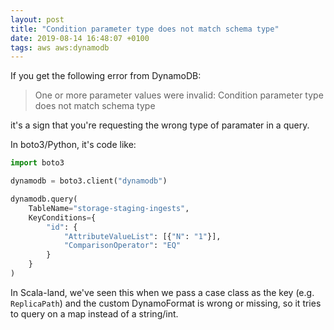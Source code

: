 ```yaml
---
layout: post
title: "Condition parameter type does not match schema type"
date: 2019-08-14 16:48:07 +0100
tags: aws aws:dynamodb
---
```


If you get the following error from DynamoDB:

> One or more parameter values were invalid: Condition parameter type does not match schema type

it's a sign that you're requesting the wrong type of paramater in a query.

In boto3/Python, it's code like:

```python
import boto3

dynamodb = boto3.client("dynamodb")

dynamodb.query(
    TableName="storage-staging-ingests",
    KeyConditions={
        "id": {
            "AttributeValueList": [{"N": "1"}],
            "ComparisonOperator": "EQ"
        }
    }
)
```

In Scala-land, we've seen this when we pass a case class as the key (e.g. `ReplicaPath`) and the custom DynamoFormat is wrong or missing, so it tries to query on a map instead of a string/int.

